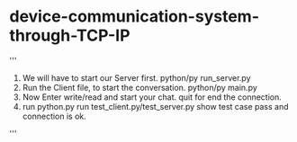 # device-communication-system-through-TCP-IP
''' 
1. We will have to start our Server first.
   python/py run_server.py
2. Run the Client file, to start the conversation.
   python/py main.py
3. Now Enter write/read and start your chat. quit for end the connection.
4. run python.py run test_client.py/test_server.py show test case pass and connection is ok.
      
'''
